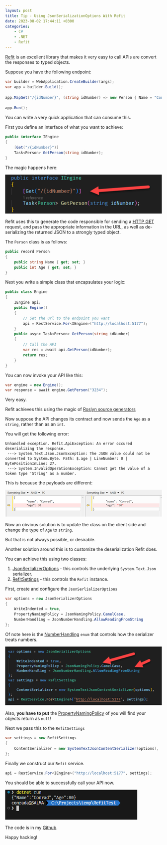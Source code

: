 ```yaml
---
layout: post
title: Tip - Using JsonSerializationOptions With Refit
date: 2023-08-02 17:44:11 +0300
categories:
    - C#
    - .NET
    - Refit
---
```

[Refit](https://github.com/reactiveui/refit/tree/main) is an excellent library that makes it very easy to call APIs are convert the responses to typed objects.

Suppose you have the following endpoint:

```csharp
var builder = WebApplication.CreateBuilder(args);
var app = builder.Build();

app.MapGet("/{idNumber}", (string idNumber) => new Person { Name = "Conrad", Age = "80" });

app.Run();
```

You can write a very quick application that can consume this.

First you define an interface of what you want to achieve:

```csharp
public interface IEngine
{
    [Get("/{idNumber}")]
    Task<Person> GetPerson(string idNumber);
}
```

The magic happens here:

![](../images/2023/08/Refit.png)

Refit uses this to generate the code responsible for sending a [HTTP GET](https://developer.mozilla.org/en-US/docs/Web/HTTP/Methods/GET) request, and pass the appropriate information in the URL, as well as de-serializing the returned JSON to a strongly typed object.

The `Person` class is as follows:

```csharp
public record Person
{
    public string Name { get; set; }
    public int Age { get; set; }
}
```

Next you write a simple class that encapsulates your logic:

```csharp
public class Engine
{
    IEngine api;
    public Engine()
    {
        // Set the url to the endpoint you want
        api = RestService.For<IEngine>("http://localhost:5177");
    }
    public async Task<Person> GetPerson(string idNumber)
    {
        // Call the API
        var res = await api.GetPerson(idNumber);
        return res;
    }
}
```

You can now invoke your API like this:

```csharp
var engine = new Engine();
var response = await engine.GetPerson("3234");
```

Very easy.

Refit achieves this using the magic of [Roslyn source generators](https://learn.microsoft.com/en-us/dotnet/csharp/roslyn-sdk/source-generators-overview)

Now suppose the API changes its contract and now sends the `Age` as a `string`, rather than as an `int`.

You will get the following error:

```plaintext
Unhandled exception. Refit.ApiException: An error occured deserializing the response.
 ---> System.Text.Json.JsonException: The JSON value could not be converted to System.Byte. Path: $.age | LineNumber: 0 | BytePositionInLine: 27.
 ---> System.InvalidOperationException: Cannot get the value of a token type 'String' as a number.
```

This is because the payloads are different:

![](../images/2023/08/DiffStringINt.png)

Now an obvious solution is to update the class on the client side and change the type of `Age` to `string`.

But that is not always possible, or desirable.

Another solution around this is to customize the deserialization Refit does.

You can achieve this using two classes:

1. [JsonSerlializerOptions](https://learn.microsoft.com/en-us/dotnet/api/system.text.json.jsonserializeroptions?view=net-7.0) - this controls the underlying `System.Text.Json` serializer.
1. [RefitSettings](https://github.com/reactiveui/refit/blob/main/Refit/RefitSettings.cs) - this controls the `Refit` instance.

First, create and configure the `JsonSerlializerOptions`

```csharp
var options = new JsonSerializerOptions
{
    WriteIndented = true,
    PropertyNamingPolicy = JsonNamingPolicy.CamelCase,
    NumberHandling = JsonNumberHandling.AllowReadingFromString
};
```

Of note here is the [NumberHandling](https://learn.microsoft.com/en-us/dotnet/api/system.text.json.serialization.jsonnumberhandling?view=net-7.0) `enum` that controls how the serializer treats numbers.

![](../images/2023/08/SerializationSettings.png)

Also, **you have to put** the [PropertyNamingPolicy](https://learn.microsoft.com/en-us/dotnet/api/system.text.json.jsonserializeroptions.propertynamingpolicy?view=net-7.0#system-text-json-jsonserializeroptions-propertynamingpolicy) of you will find your objects return as `null`!

Next we pass this to the `RefitSettings`

```csharp
var settings = new RefitSettings
{
    ContentSerializer = new SystemTextJsonContentSerializer(options),
};
```

Finally we construct our `Refit` service.

```csharp
api = RestService.For<IEngine>("http://localhost:5177", settings);
```

You should be able to successfully call your API now.

![](../images/2023/08/RefitAPI.png)

The code is in my [Github](https://github.com/conradakunga/BlogCode/tree/master/2023-08-02%20-%20Refit%20JsonSerialization).

Happy hacking!
